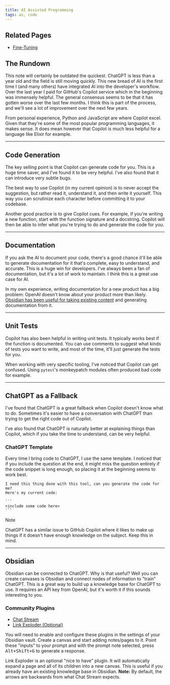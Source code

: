 ```yaml
---
title: AI Assisted Programming
tags: ai, code
---
```


## Related Pages

- [Fine-Tuning](/code/topics/ai/fine-tuning)

## The Rundown

This note will certainly be outdated the quickest. ChatGPT is less than a year old and the field is still moving quickly. This new bread of AI is the first time I (and many others) have integrated AI into the developer's workflow. Over the last year I paid for GitHub's Copilot service which in the beginning was immensely helpful. The general consensus seems to be that it has gotten worse over the last few months. I think this is part of the process, and we'll see a lot of improvement over the next few years.

From personal experience, Python and JavaScript are where Copilot excel. Given that they're some of the most popular programming languages, it makes sense. It does mean however that Copilot is much less helpful for a language like Elixir for example.

---

## Code Generation

The key selling point is that Copilot can generate code for you. This is a huge time saver, and I've found it to be very helpful. I've also found that it can introduce very subtle bugs.

The best way to use Copilot (in my current opinion) is to never accept the suggestion, but rather read it, understand it, and then write it yourself. This way you can scrutinize each character before committing it to your codebase.

Another good practice is to give Copilot cues. For example, if you're writing a new function, start with the function signature and a docstring. Copilot will then be able to infer what you're trying to do and generate the code for you.

---

## Documentation

If you ask the AI to document your code, there's a good chance it'll be able to generate documentation for it that's complete, easy to understand, and accurate. This is a huge win for developers. I've always been a fan of documentation, but it's a lot of work to maintain. I think this is a great use case for AI.

In my own experience, writing documentation for a new product has a big problem: OpenAI doesn't know about your product more than likely. [Obsidian has been useful for taking existing content](#obsidian) and generating documentation from it.

---

## Unit Tests

Copilot has also been helpful in writing unit tests. It typically works best if the function is documented. You can use comments to suggest what kinds of tests you want to write, and most of the time, it'll just generate the tests for you.

When working with very specific tooling, I've noticed that Copilot can get confused. Using `pytest`'s monkeypatch modules often produced bad code for example.

---

## ChatGPT as a Fallback

I've found that ChatGPT is a great fallback when Copilot doesn't know what to do. Sometimes it's easier to have a conversation with ChatGPT than trying to get the right code out of Copilot.

I've also found that ChatGPT is naturally better at explaining things than Copilot, which if you take the time to understand, can be very helpful.

### ChatGPT Template

Every time I bring code to ChatGPT, I use the same template. I noticed that if you include the question at the end, it might miss the question entirely if the code snippet is long enough, so placing it at the beginning seems to work best.

````
I need this thing done with this tool, can you generate the code for me?
Here's my current code:

```
<include some code here>
```
````

>[!note]
>ChatGPT has a similar issue to GitHub Copilot where it likes to make up things if it doesn't have enough knowledge on the subject. Keep this in mind.

---

## Obsidian

Obsidian can be connected to ChatGPT. Why is that useful? Well you can create canvases is Obsidian and connect nodes of information to "train" ChatGPT. This is a great way to build up a knowledge base for ChatGPT to use. It requires an API key from OpenAI, but it's worth it if this sounds interesting to you.

### Community Plugins

- [Chat Stream](https://obsidian.md/plugins?id=chat-stream)
- [Link Exploder (Optional)](https://obsidian.md/plugins?id=link-exploder)

You will need to enable and configure these plugins in the settings of your Obsidian vault. Create a canvas and start adding notes/pages to it. Point these "inputs" to your prompt and with the prompt note selected, press <kbd>Alt+Shift+G</kbd> to generate a response.

Link Exploder is an optional "nice to have" plugin. It will automatically expand a page and all of its children into a new canvas. This is useful if you already have an existing knowledge base in Obsidian. **Note:** By default, the arrows are backwards from what Chat Stream expects.